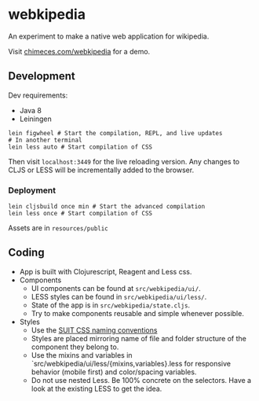 webkipedia
==========

An experiment to make a native web application for wikipedia.

Visit [chimeces.com/webkipedia](https://chimeces.com/webkipedia) for a demo.

Development
-----------

Dev requirements:
* Java 8
* Leiningen

```
lein figwheel # Start the compilation, REPL, and live updates
# In another terminal
lein less auto # Start compilation of CSS
```

Then visit `localhost:3449` for the live reloading version. Any changes to CLJS
or LESS will be incrementally added to the browser.

### Deployment

```
lein cljsbuild once min # Start the advanced compilation
lein less once # Start compilation of CSS
```

Assets are in `resources/public`

Coding
------

* App is built with Clojurescript, Reagent and Less css.
* Components
  * UI components can be found at `src/webkipedia/ui/`.
  * LESS styles can be found in `src/webkipedia/ui/less/`.
  * State of the app is in `src/webkipedia/state.cljs`.
  * Try to make components reusable and simple whenever possible.
* Styles
  * Use the [SUIT CSS naming conventions](https://github.com/suitcss/suit/blob/master/doc/naming-conventions.md)
  * Styles are placed mirroring name of file and folder structure of the
    component they belong to.
  * Use the mixins and variables in
    `src/webkipedia/ui/less/{mixins,variables}.less for responsive behavior
    (mobile first) and color/spacing variables.
  * Do not use nested Less. Be 100% concrete on the selectors. Have a look at
    the existing LESS to get the idea.


